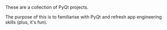 These are a collection of PyQt projects.

The purpose of this is to familiarise with PyQt and refresh app engineering skills (plus, it's fun).
